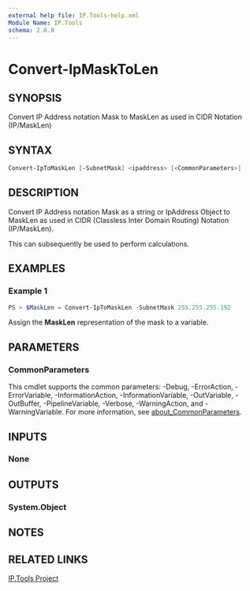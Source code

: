 ```yaml
---
external help file: IP.Tools-help.xml
Module Name: IP.Tools
schema: 2.0.0
---
```


# Convert-IpMaskToLen

## SYNOPSIS

Convert IP Address notation Mask to MaskLen as used in CIDR Notation (IP/MaskLen)

## SYNTAX

```powershell
Convert-IpToMaskLen [-SubnetMask] <ipaddress> [<CommonParameters>]
```

## DESCRIPTION

Convert IP Address notation Mask as a string or IpAddress Object to MaskLen as used in CIDR (Classless Inter Domain Routing) Notation (IP/MaskLen).

This can subsequently be used to perform calculations.

## EXAMPLES

### Example 1

```powershell
PS > $MaskLen = Convert-IpToMaskLen -SubnetMask 255.255.255.192
```

Assign the **MaskLen** representation of the mask to a variable.

## PARAMETERS

### CommonParameters

This cmdlet supports the common parameters: -Debug, -ErrorAction, -ErrorVariable, -InformationAction, -InformationVariable, -OutVariable, -OutBuffer, -PipelineVariable, -Verbose, -WarningAction, and -WarningVariable. For more information, see [about_CommonParameters](http://go.microsoft.com/fwlink/?LinkID=113216).

## INPUTS

### None

## OUTPUTS

### System.Object

## NOTES

## RELATED LINKS

[IP.Tools Project](https://github.com/IPSecMSSP/ip.tools)
